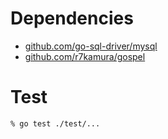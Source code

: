 # Dependencies
- [github.com/go-sql-driver/mysql](https://github.com/go-sql-driver/mysql)
- [github.com/r7kamura/gospel](https://github.com/r7kamura/gospel)

# Test
```
% go test ./test/...
```
